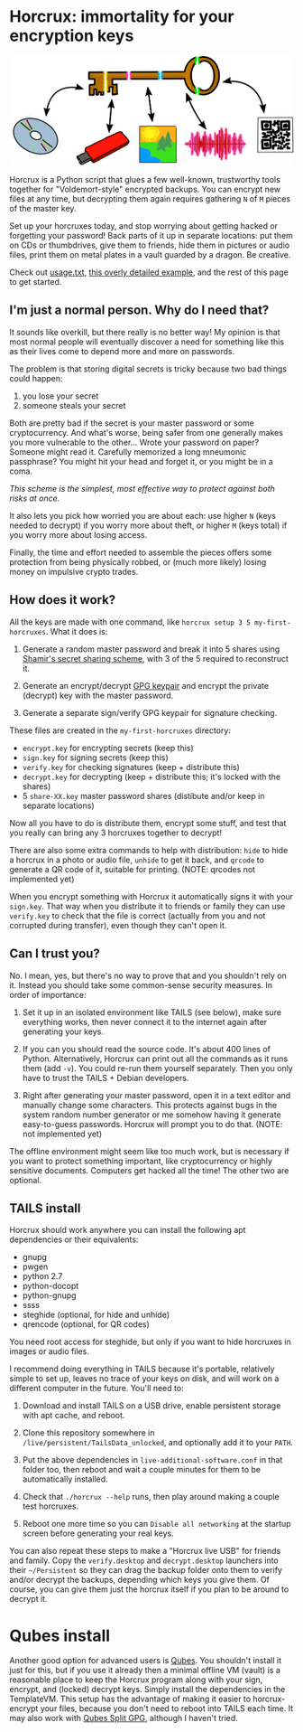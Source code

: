 Horcrux: immortality for your encryption keys
=============================================

<img src="horcrux.png" width="700">

Horcrux is a Python script that glues a few well-known, trustworthy tools
together for "Voldemort-style" encrypted backups. You can encrypt new
files at any time, but decrypting them again requires gathering `N` of `M`
pieces of the master key.

Set up your horcruxes today, and stop worrying about getting hacked or
forgetting your password! Back parts of it up in separate locations: put them
on CDs or thumbdrives, give them to friends, hide them in pictures or audio
files, print them on metal plates in a vault guarded by a dragon. Be creative.

Check out [usage.txt][1], [this overly detailed example][2], and the rest of
this page to get started.


I'm just a normal person. Why do I need that?
---------------------------------------------

It sounds like overkill, but there really is no better way! My opinion is that
most normal people will eventually discover a need for something like this as
their lives come to depend more and more on passwords.

The problem is that storing digital secrets is tricky because two bad things could happen:

1. you lose your secret
2. someone steals your secret

Both are pretty bad if the secret is your master password or some cryptocurrency.
And what's worse, being safer from one generally makes you more vulnerable to the other...
Wrote your password on paper? Someone might read it.
Carefully memorized a long mneumonic passphrase?
You might hit your head and forget it, or you might be in a coma.

_This scheme is the simplest, most effective way to protect against both risks at once._

It also lets you pick how worried you are about each:
use higher `N` (keys needed to decrypt) if you worry more about theft,
or higher `M` (keys total) if you worry more about losing access.

Finally, the time and effort needed to assemble the pieces offers some protection from
being physically robbed, or (much more likely) losing money on impulsive crypto trades.


How does it work?
-----------------

All the keys are made with one command, like `horcrux setup 3 5 my-first-horcruxes`.
What it does is:

1. Generate a random master password and break it into 5 shares using
   [Shamir's secret sharing scheme][3], with 3 of the 5 required to reconstruct it.

2. Generate an encrypt/decrypt [GPG keypair][4] and encrypt the private (decrypt)
   key with the master password.

3. Generate a separate sign/verify GPG keypair for signature checking.

These files are created in the `my-first-horcruxes` directory:

* `encrypt.key` for encrypting secrets (keep this)
* `sign.key` for signing secrets (keep this)
* `verify.key` for checking signatures (keep + distribute this)
* `decrypt.key` for decrypting (keep + distribute this; it's locked with the shares)
* 5 `share-XX.key` master password shares (distibute and/or keep in separate locations)

Now all you have to do is distribute them, encrypt some stuff,
and test that you really can bring any 3 horcruxes together to decrypt!

There are also some extra commands to help with distribution: `hide` to hide a
horcrux in a photo or audio file, `unhide` to get it back, and `qrcode` to
generate a QR code of it, suitable for printing. (NOTE: qrcodes not implemented yet)

When you encrypt something with Horcrux it automatically signs it with your
`sign.key`. That way when you distribute it to friends or family they can use
`verify.key` to check that the file is correct (actually from you and not
corrupted during transfer), even though they can't open it.


Can I trust you?
----------------

No. I mean, yes, but there's no way to prove that and you shouldn't rely on it.
Instead you should take some common-sense security measures. In order of importance:

1. Set it up in an isolated environment like TAILS (see below), make sure
   everything works, then never connect it to the internet again after generating
   your keys.

2. If you can you should read the source code. It's about 400 lines of Python.
   Alternatively, Horcrux can print out all the commands as it runs them (add `-v`).
   You could re-run them yourself separately.
   Then you only have to trust the TAILS + Debian developers.

3. Right after generating your master password, open it in a text editor and
   manually change some characters. This protects against bugs in the system
   random number generator or me somehow having it generate easy-to-guess passwords.
   Horcrux will prompt you to do that. (NOTE: not implemented yet)

The offline environment might seem like too much work, but is necessary if you
want to protect something important, like cryptocurrency or highly sensitive documents.
Computers get hacked all the time! The other two are optional.


TAILS install
-------------

Horcrux should work anywhere you can install the following apt dependencies or
their equivalents:

* gnupg
* pwgen
* python 2.7
* python-docopt
* python-gnupg
* ssss
* steghide (optional, for hide and unhide)
* qrencode (optional, for QR codes)

You need root access for steghide, but only if you want to hide horcruxes in
images or audio files.

I recommend doing everything in TAILS because it's portable, relatively simple
to set up, leaves no trace of your keys on disk, and will work on a different
computer in the future. You'll need to:

1. Download and install TAILS on a USB drive,
   enable persistent storage with apt cache, and reboot.

2. Clone this repository somewhere in `/live/persistent/TailsData_unlocked`,
   and optionally add it to your `PATH`.

3. Put the above dependencies in `live-additional-software.conf` in that folder too,
   then reboot and wait a couple minutes for them to be automatically installed.

4. Check that `./horcrux --help` runs, then play around making a couple test horcruxes.

5. Reboot one more time so you can `Disable all networking` at the startup
   screen before generating your real keys.

You can also repeat these steps to make a "Horcrux live USB" for friends and
family. Copy the `verify.desktop` and `decrypt.desktop` launchers into their
`~/Persistent` so they can drag the backup folder onto them to verify and/or
decrypt the backups, depending which keys you give them. Of course, you can
give them just the horcrux itself if you plan to be around to decrypt it.


Qubes install
=============

Another good option for advanced users is [Qubes][5]. You shouldn't install it
just for this, but if you use it already then a minimal offline VM (vault) is a
reasonable place to keep the Horcrux program along with your sign, encrypt, and
(locked) decrypt keys. Simply install the dependencies in the TemplateVM. This
setup has the advantage of making it easier to horcrux-encrypt your files,
because you don't need to reboot into TAILS each time. It may also work with
[Qubes Split GPG][6], although I haven't tried.


[1]: ./usage.txt
[2]: ./example.log
[3]: https://en.wikipedia.org/wiki/Shamir%27s_Secret_Sharing
[4]: https://www.gnupg.org
[5]: https://www.qubes-os.org
[6]: https://www.qubes-os.org/doc/split-gpg/
